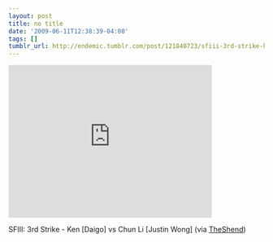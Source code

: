 ```yaml
---
layout: post
title: no title
date: '2009-06-11T12:38:39-04:00'
tags: []
tumblr_url: http://endemic.tumblr.com/post/121840723/sfiii-3rd-strike-ken-daigo-vs-chun-li-justin
---
```

<iframe width="400" height="300" id="youtube_iframe" src="https://www.youtube.com/embed/YnEWSO6NrQo?feature=oembed&amp;enablejsapi=1&amp;origin=http://safe.txmblr.com&amp;wmode=opaque" frameborder="0" allowfullscreen></iframe>  

SFIII: 3rd Strike - Ken [Daigo] vs Chun Li [Justin Wong] (via [TheShend](http://youtube.com/user/TheShend))


